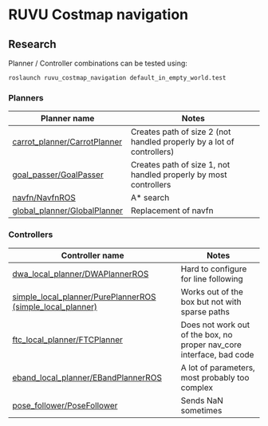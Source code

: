 # RUVU Costmap navigation

## Research

Planner / Controller combinations can be tested using:

````
roslaunch ruvu_costmap_navigation default_in_empty_world.test
````

### Planners

| Planner name | Notes |
|-----------------|-------|
| [carrot_planner/CarrotPlanner](http://wiki.ros.org/carrot_planner) | Creates path of size 2 (not handled properly by a lot of controllers) |
| [goal_passer/GoalPasser](https://github.com/ros-planning/navigation_experimental/tree/hydro-devel/goal_passer) | Creates path of size 1, not handled properly by most controllers |
| [navfn/NavfnROS](http://wiki.ros.org/navfn) | A* search |
| [global_planner/GlobalPlanner](http://wiki.ros.org/global_planner) | Replacement of navfn |

### Controllers

| Controller name | Notes |
|-----------------|-------|
| [dwa_local_planner/DWAPlannerROS](http://wiki.ros.org/dwa_local_planner) | Hard to configure for line following |
| [simple_local_planner/PurePlannerROS (simple_local_planner)](https://github.com/robotics-upo/upo_robot_navigation/tree/master/simple_local_planner) | Works out of the box but not with sparse paths |
| [ftc_local_planner/FTCPlanner](http://wiki.ros.org/asr_ftc_local_planner)| Does not work out of the box, no proper nav_core interface, bad code |
| [eband_local_planner/EBandPlannerROS](http://wiki.ros.org/eband_local_planner) | A lot of parameters, most probably too complex |
| [pose_follower/PoseFollower](https://github.com/ros-planning/navigation_experimental/tree/hydro-devel/pose_follower) | Sends NaN sometimes |
